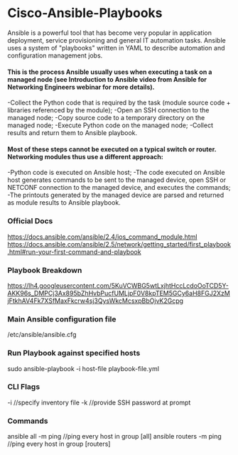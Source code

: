 # Cisco-Ansible-Playbooks

Ansible is a powerful tool that has become very popular in application deployment, service provisioning and general IT automation tasks. Ansible uses a system of "playbooks" written in YAML to describe automation and configuration management jobs.

#### This is the process Ansible usually uses when executing a task on a managed node (see Introduction to Ansible video from Ansible for Networking Engineers webinar for more details).

-Collect the Python code that is required by the task (module source code + libraries referenced by the module);
-Open an SSH connection to the managed node;
-Copy source code to a temporary directory on the managed node;
-Execute Python code on the managed node;
-Collect results and return them to Ansible playbook.


#### Most of these steps cannot be executed on a typical switch or router. Networking modules thus use a different approach:

-Python code is executed on Ansible host;
-The code executed on Ansible host generates commands to be sent to the managed device, open SSH or NETCONF connection to the managed device, and executes the commands;
-The printouts generated by the managed device are parsed and returned as module results to Ansible playbook.

### Official Docs
https://docs.ansible.com/ansible/2.4/ios_command_module.html
https://docs.ansible.com/ansible/2.5/network/getting_started/first_playbook.html#run-your-first-command-and-playbook
### Playbook Breakdown
https://lh4.googleusercontent.com/5KuVCWBG5wtLxjhtHccLcdoOoTCD5Y-AKK96s_DMPCj3Ax895bZhHvbPucfUMLjpF0V8kpTEM5GCy6aH8FGJ2XzMjFtkhAV4Fk7XSfMaxFkcrw4sj3QysWkcMcsxpBbOjvK2Gcpg


### Main Ansible configuration file 
/etc/ansible/ansible.cfg

### Run Playbook against specified hosts
sudo ansible-playbook -i host-file playbook-file.yml

### CLI Flags
-i      //specify inventory file
-k      //provide SSH password at prompt

### Commands
ansible all -m ping     //ping every host in group [all]
ansible routers -m ping     //ping every host in group [routers]
